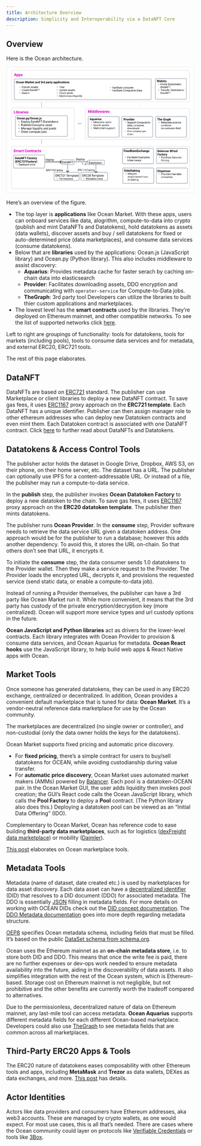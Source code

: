 ```yaml
---
title: Architecture Overview
description: Simplicity and Interoperability via a DataNFT Core
---
```


## Overview

Here is the Ocean architecture.

![Ocean Protocol tools architecture](images/architecture.png)

Here’s an overview of the figure.

- The top layer is **applications** like Ocean Market. With these apps, users can onboard services like data, alogrithm, compute-to-data into crypto (publish and mint DataNFTs and Datatokens), hold datatokens as assets (data wallets), discover assets and buy / sell datatokens for fixed or auto-determined price (data marketplaces), and consume data services (consume datatokens).
- Below that are **libraries** used by the applications: Ocean.js (JavaScript library) and Ocean.py (Python library). This also includes middleware to assist discovery:
    - **Aquarius**: Provides metadata cache for faster serach by caching on-chain data into elasticsearch
    - **Provider**: Facilitates downloading assets, DDO encryption and communicating with `operater-service` for Compute-to-Data jobs.
    - **TheGraph**: 3rd party tool
Developers can utilize the libraries to built thier custom applications and marketplaces.
- The lowest level has the **smart contracts** used by the libraries. They’re deployed on Ethereum mainnet, and other compatible networks. To see the list of supported networks click [here](/concepts/networks/).

Left to right are groupings of functionality: tools for datatokens, tools for markets (including pools), tools to consume data services and for metadata, and external ERC20, ERC721 tools.

The rest of this page elaborates.

## DataNFT

DataNFTs are based on [ERC721](https://eips.ethereum.org/EIPS/eip-721) standard. The publisher can use Marketplace or client libraries to deploy a new DataNFT contract. To save gas fees, it uses [ERC1167](https://eips.ethereum.org/EIPS/eip-1167) proxy approach on the **ERC721 template**. Each DataNFT has a unique identifier. Publisher can then assign manager role to other ethereum addresses who can deploy new Datatoken contracts and even mint them. Each Datatoken contract is associated with one DataNFT contract.
Click [here](/concepts/nft/) to further read about DataNFTs and Datatokens.


## Datatokens & Access Control Tools

The publisher actor holds the dataset in Google Drive, Dropbox, AWS S3, on their phone, on their home server, etc. The dataset has a URL. The publisher can optionally use IPFS for a content-addressable URL. Or instead of a file, the publisher may run a compute-to-data service.

In the **publish** step, the publisher invokes **Ocean Datatoken Factory** to deploy a new datatoken to the chain. To save gas fees, it uses [ERC1167](https://eips.ethereum.org/EIPS/eip-1167) proxy approach on the **ERC20 datatoken template**. The publisher then mints datatokens.

The publisher runs **Ocean Provider**. In the **consume** step, Provider software needs to retrieve the data service URL given a datatoken address. One approach would be for the publisher to run a database; however this adds another dependency. To avoid this, it stores the URL on-chain. So that others don’t see that URL, it encrypts it.

To initiate the **consume** step, the data consumer sends 1.0 datatokens to the Provider wallet. Then they make a service request to the Provider. The Provider loads the encrypted URL, decrypts it, and provisions the requested service (send static data, or enable a compute-to-data job).

Instead of running a Provider themselves, the publisher can have a 3rd party like Ocean Market run it. While more convenient, it means that the 3rd party has custody of the private encryption/decryption key (more centralized). Ocean will support more service types and url custody options in the future.

**Ocean JavaScript and Python libraries** act as drivers for the lower-level contracts. Each library integrates with Ocean Provider to provision & consume data services, and Ocean Aquarius for metadata. **Ocean React hooks** use the JavaScript library, to help build web apps & React Native apps with Ocean.

<repo name="provider"></repo>
<repo name="ocean.js"></repo>
<repo name="ocean.py"></repo>

## Market Tools

Once someone has generated datatokens, they can be used in any ERC20 exchange, centralized or decentralized. In addition, Ocean provides a convenient default marketplace that is tuned for data: **Ocean Market**. It’s a vendor-neutral reference data marketplace for use by the Ocean community.

The marketplaces are decentralized (no single owner or controller), and non-custodial (only the data owner holds the keys for the datatokens).

Ocean Market supports fixed pricing and automatic price discovery.

- For **fixed pricing**, there’s a simple contract for users to buy/sell datatokens for OCEAN, while avoiding custodianship during value transfer.
- For **automatic price discovery**, Ocean Market uses automated market makers (AMMs) powered by [Balancer](https://www.balancer.finance). Each pool is a datatoken-OCEAN pair. In the Ocean Market GUI, the user adds liquidity then invokes pool creation; the GUI’s React code calls the Ocean JavaScript library, which calls the **Pool Factory** to deploy a **Pool** contract. (The Python library also does this.) Deploying a datatoken pool can be viewed as an “Initial Data Offering” (IDO).

Complementary to Ocean Market, Ocean has reference code to ease building **third-party data marketplaces**, such as for logistics ([dexFreight data marketplace](https://blog.oceanprotocol.com/dexfreight-ocean-protocol-partner-to-enable-transportation-logistics-companies-to-monetize-data-7aa839195ac)) or mobility ([Daimler](https://blog.oceanprotocol.com/ocean-protocol-delivers-proof-of-concept-for-daimler-ag-in-collaboration-with-daimler-south-east-564aa7d959ca)).

[This post](https://blog.oceanprotocol.com/ocean-market-an-open-source-community-marketplace-for-data-4b99bedacdc3) elaborates on Ocean marketplace tools.

<repo name="market"></repo>

## Metadata Tools

Metadata (name of dataset, date created etc.) is used by marketplaces for data asset discovery. Each data asset can have a [decentralized identifier](https://w3c-ccg.github.io/did-spec/) (DID) that resolves to a DID document (DDO) for associated metadata. The DDO is essentially [JSON](https://www.json.org/) filling in metadata fields. For more details on working with OCEAN DIDs check out the [DID concept documentation](https://docs.oceanprotocol.com/concepts/did-ddo/).
The [DDO Metadata documentation](https://docs.oceanprotocol.com/concepts/ddo-metadata/) goes into more depth regarding metadata structure.

[OEP8](https://github.com/oceanprotocol/OEPs/tree/master/8) specifies Ocean metadata schema, including fields that must be filled. It’s based on the public [DataSet schema from schema.org](https://schema.org/Dataset).

Ocean uses the Ethereum mainnet as an **on-chain metadata store**, i.e. to store both DID and DDO. This means that once the write fee is paid, there are no further expenses or dev-ops work needed to ensure metadata availability into the future, aiding in the discoverability of data assets. It also simplifies integration with the rest of the Ocean system, which is Ethereum-based. Storage cost on Ethereum mainnet is not negligible, but not prohibitive and the other benefits are currently worth the tradeoff compared to alternatives.

Due to the permissionless, decentralized nature of data on Ethereum mainnet, any last-mile tool can access metadata. **Ocean Aquarius** supports different metadata fields for each different Ocean-based marketplace. Developers could also use [TheGraph](https://www.thegraph.com) to see metadata fields that are common across all marketplaces.

<repo name="aquarius"></repo>

## Third-Party ERC20 Apps & Tools

The ERC20 nature of datatokens eases composability with other Ethereum tools and apps, including **MetaMask** and **Trezor** as data wallets, DEXes as data exchanges, and more. [This post](https://blog.oceanprotocol.com/ocean-datatokens-from-money-legos-to-data-legos-4f867cec1837) has details.

## Actor Identities

Actors like data providers and consumers have Ethereum addresses, aka web3 accounts. These are managed by crypto wallets, as one would expect. For most use cases, this is all that’s needed. There are cases where the Ocean community could layer on protocols like [Verifiable Credentials](https://www.w3.org/TR/vc-data-model/) or tools like [3Box](https://3box.io/).
